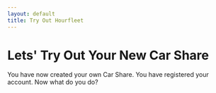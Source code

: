 ```yaml
---
layout: default
title: Try Out Hourfleet
---
```

# Lets' Try Out Your New Car Share

You have now created your own Car Share. You have registered your account. Now what do you do?

